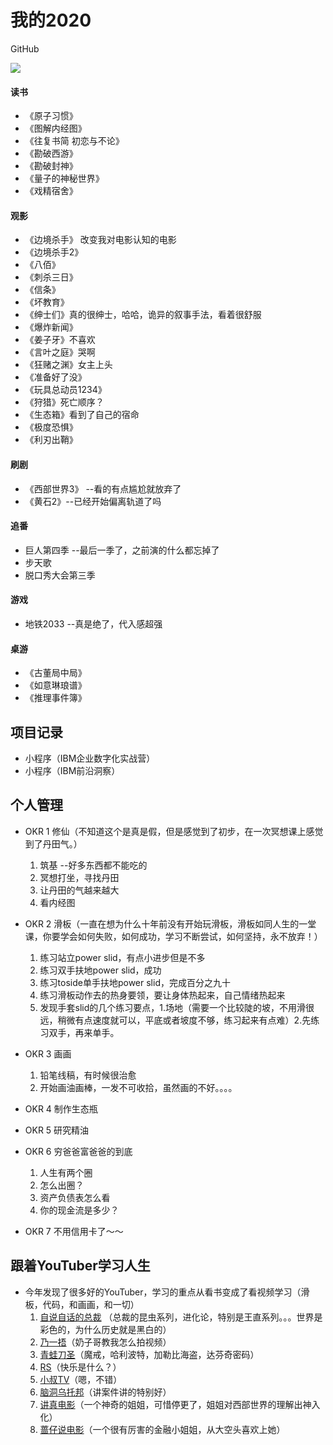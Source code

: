 # 我的2020

GitHub

<img align="middle" src="https://github-readme-stats-1.yihong0618.vercel.app/api?username=tomatouiui&show_icons=true&&theme=radical&hide_title=true" />

#### 读书
- 《原子习惯》
- 《图解内经图》
- 《往复书简 初恋与不论》
- 《勘破西游》
- 《勘破封神》
- 《量子的神秘世界》
- 《戏精宿舍》

#### 观影
- 《边境杀手》 改变我对电影认知的电影 
- 《边境杀手2》
- 《八佰》
- 《刺杀三日》
- 《信条》
- 《坏教育》
- 《绅士们》真的很绅士，哈哈，诡异的叙事手法，看着很舒服
- 《爆炸新闻》
- 《姜子牙》不喜欢
- 《言叶之庭》哭啊
- 《狂赌之渊》女主上头
- 《准备好了没》
- 《玩具总动员1234》
- 《狩猎》死亡顺序？
- 《生态箱》看到了自己的宿命
- 《极度恐惧》
- 《利刃出鞘》

#### 刷剧
- 《西部世界3》 --看的有点尴尬就放弃了
- 《黄石2》--已经开始偏离轨道了吗

#### 追番
- 巨人第四季 --最后一季了，之前演的什么都忘掉了
- 步天歌
- 脱口秀大会第三季

#### 游戏
- 地铁2033 --真是绝了，代入感超强

#### 桌游
- 《古董局中局》
- 《如意琳琅谱》
- 《推理事件簿》

## 项目记录
- 小程序（IBM企业数字化实战营）
- 小程序（IBM前沿洞察）

## 个人管理
- OKR 1 修仙（不知道这个是真是假，但是感觉到了初步，在一次冥想课上感觉到了丹田气。）
  1. 筑基 --好多东西都不能吃的
  2. 冥想打坐，寻找丹田
  3. 让丹田的气越来越大
  4. 看内经图

- OKR 2 滑板（一直在想为什么十年前没有开始玩滑板，滑板如同人生的一堂课，你要学会如何失败，如何成功，学习不断尝试，如何坚持，永不放弃！）
  1. 练习站立power slid，有点小进步但是不多
  2. 练习双手扶地power slid，成功
  3. 练习toside单手扶地power slid，完成百分之九十
  4. 练习滑板动作去的热身要领，要让身体热起来，自己情绪热起来
  5. 发现手套slid的几个练习要点，1.场地（需要一个比较陡的坡，不用滑很远，稍微有点速度就可以，平底或者坡度不够，练习起来有点难）2.先练习双手，再来单手。

- OKR 3 画画
  1. 铅笔线稿，有时候很治愈
  2. 开始画油画棒，一发不可收拾，虽然画的不好。。。。

- OKR 4 制作生态瓶  

- OKR 5 研究精油

- OKR 6 穷爸爸富爸爸的到底
  1. 人生有两个圈
  2. 怎么出圈？
  3. 资产负债表怎么看
  4. 你的现金流是多少？

- OKR 7 不用信用卡了～～  

## 跟着YouTuber学习人生
- 今年发现了很多好的YouTuber，学习的重点从看书变成了看视频学习（滑板，代码，和画画，和一切）
  1. [自说自话的总裁](https://www.youtube.com/channel/UCgo_-fjJxnLwwwq5dSY72rg) （总裁的昆虫系列，进化论，特别是王直系列。。。世界是彩色的，为什么历史就是黑白的）
  2. [乃一捂](https://www.youtube.com/channel/UC-7Il-7Zo0xzcE1B8vJN7ug)（奶子哥教我怎么拍视频）
  3. [青蛙刀圣](https://www.youtube.com/channel/UCWx-9tUBYtpVVchhNVDchSw)（魔戒，哈利波特，加勒比海盗，达芬奇密码）
  4. [RS](https://www.youtube.com/channel/UCvAFi3Brfyci4XH7V3pGcpA)（快乐是什么？）
  5. [小叔TV](https://www.youtube.com/channel/UCPNfoYdMopKZKlaTB92g-QQ)（嗯，不错）
  6. [脑洞乌托邦](https://www.youtube.com/channel/UC2tQpW0dPiyWPebwBSksJ_g)（讲案件讲的特别好）
  7. [讲真电影](https://www.youtube.com/channel/UCJX2aqqhF2mPYKizkkXkH2Q)（一个神奇的姐姐，可惜停更了，姐姐对西部世界的理解出神入化）
  8. [蔷仔说电影](https://www.youtube.com/channel/UC_Udz5R0NCgLTWbmn-QiWGA)（一个很有厉害的金融小姐姐，从大空头喜欢上她）